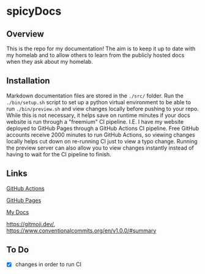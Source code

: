 # spicyDocs

## Overview

This is the repo for my documentation! The aim is to keep it up to date with my homelab and to allow others to learn from the publicly hosted docs when they ask about my homelab.

## Installation

Markdown documentation files are stored in the `./src/` folder. Run the `./bin/setup.sh` script to set up a python virtual environment to be able to run `./bin/preview.sh` and view changes locally before pushing to your repo. While this is not necessary, it helps save on runtime minutes if your docs website is run through a "freemium" CI pipeline. I.E. I have my website deployed to GitHub Pages through a GitHub Actions CI pipeline. Free GitHub accounts receive 2000 minutes to run GitHub Actions, so viewing changes locally helps cut down on re-running CI just to view a typo change. Running the preview server can also allow you to view changes instantly instead of having to wait for the CI pipeline to finish.

## Links

[GitHub Actions](https://github.com/features/actions)

[GitHub Pages](https://pages.github.com/)

[My Docs](https://spicyfajitas.github.io/docs/)

https://gitmoji.dev/, https://www.conventionalcommits.org/en/v1.0.0/#summary

## To Do 

- [x] changes in order to run CI
